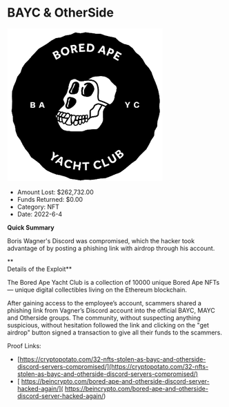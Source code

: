 # BAYC & OtherSide
![BAYC & OtherSide](/rektimages/BAYC-&-OtherSide.png)
- Amount Lost: $262,732.00
- Funds Returned: $0.00
- Category: NFT
- Date: 2022-6-4

**Quick Summary**

Boris Wagner's Discord was compromised, which the hacker took advantage of by posting a phishing link with airdrop through his account.

 **  
Details of the Exploit**

The Bored Ape Yacht Club is a collection of 10000 unique Bored Ape NFTs— unique digital collectibles living on the Ethereum blockchain.

After gaining access to the employee’s account, scammers shared a phishing link from Vagner’s Discord account into the official BAYC, MAYC and Otherside groups. The community, without suspecting anything suspicious, without hesitation followed the link and clicking on the "get airdrop" button signed a transaction to give all their funds to the scammers.


Proof Links:
- [https://cryptopotato.com/32-nfts-stolen-as-bayc-and-otherside-discord-servers-compromised/](https://cryptopotato.com/32-nfts-stolen-as-bayc-and-otherside-discord-servers-compromised/)
- [ https://beincrypto.com/bored-ape-and-otherside-discord-server-hacked-again/]( https://beincrypto.com/bored-ape-and-otherside-discord-server-hacked-again/)


